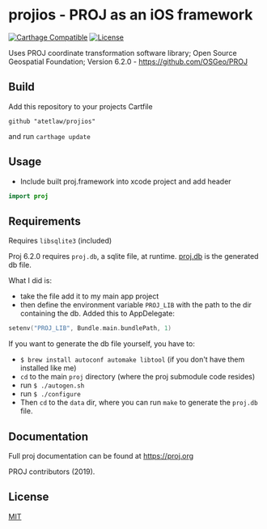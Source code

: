 
# projios - PROJ as an iOS framework

[![Carthage Compatible](https://img.shields.io/badge/Carthage-compatible-4BC51D.svg?style=flat)](https://github.com/Carthage/Carthage)
[![License](http://img.shields.io/:license-mit-blue.svg)](http://doge.mit-license.org)

Uses PROJ coordinate transformation software library; Open Source Geospatial Foundation; Version 6.2.0 - https://github.com/OSGeo/PROJ

## Build
Add this repository to your projects Cartfile
```
github "atetlaw/projios"
```
and run ```carthage update```

## Usage

* Include built proj.framework into xcode project and add header
```swift
import proj
```

## Requirements

Requires `libsqlite3` (included)

Proj 6.2.0 requires `proj.db`, a sqlite file, at runtime. [proj.db](https://github.com/atetlaw/projios/blob/master/proj.db) is the generated db file.

What I did is:
* take the file add it to my main app project
* then define the environment variable `PROJ_LIB` with the path to the dir containing the db. Added this to AppDelegate: 

```swift
setenv("PROJ_LIB", Bundle.main.bundlePath, 1)
```

If you want to generate the db file yourself, you have to:

* `$ brew install autoconf automake libtool` (if you don't have them installed like me)
* `cd` to the main `proj` directory (where the proj submodule code resides)
* run `$ ./autogen.sh`
* run `$ ./configure`
* Then `cd` to the `data` dir,  where you can run `make` to generate the `proj.db` file.


## Documentation
Full proj documentation can be found at https://proj.org

PROJ contributors (2019). 

## License
[MIT](https://github.com/OSGeo/PROJ/blob/master/COPYING)
